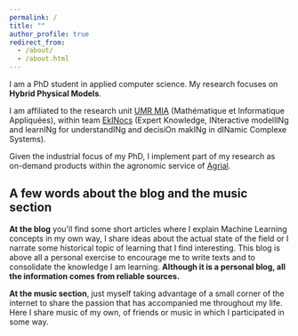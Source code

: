 ```yaml
---
permalink: /
title: ""
author_profile: true
redirect_from: 
  - /about/
  - /about.html
---
```


I am a PhD student in applied computer science. My research focuses on **Hybrid Physical Models**.

I am affiliated to the research unit [UMR MIA](https://mia-ps.inrae.fr/) (Mathématique et Informatique Appliquées), within team [EkINocs](https://mia-ps.inrae.fr/ekinocs) (Expert Knowledge, INteractive modellINg and learnINg for understandINg and decisiOn makINg in dINamic Complexe Systems).

Given the industrial focus of my PhD, I implement part of my research as on-demand products within the agronomic service of [Agrial](https://www.agrial.com/en/).

A few words about the blog and the music section
------
**At the blog** you'll find some short articles where I explain Machine Learning concepts in my own way, I share ideas about the actual state of the field or I narrate some historical topic of learning that I find interesting. This blog is above all a personal exercise to encourage me to write texts and to consolidate the knowledge I am learning. **Although it is a personal blog, all the information comes from reliable sources.**

**At the music section**, just myself taking advantage of a small corner of the internet to share the passion that has accompanied me throughout my life. Here I share music of my own, of friends or music in which I participated in some way.
<!---
TODO: Build the music section.
TODO: General Clean !!! The repository is a mess regarding my needs
--->




